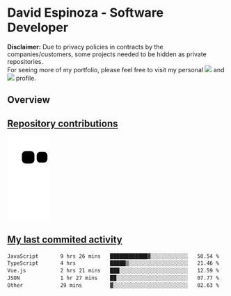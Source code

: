 # David Espinoza - Software Developer
<div id="links">
  <p>
    <strong>Disclaimer:</strong> Due to privacy policies in contracts by the companies/customers, some projects needed to be hidden as private repositories. <br />
For seeing more of my portfolio, please feel free to visit my personal <a href="https://davidespinoza.dev" target="_blank"><img src="https://img.shields.io/badge/website-000000?style=for-the-badge&logo=About.me&logoColor=white" target="_blank"></a> and <a href="https://www.linkedin.com/in/despinozap" target="_blank"><img src="https://img.shields.io/badge/LinkedIn-0077B5?style=for-the-badge&logo=linkedin&logoColor=white" target="_blank"></a> profile.
  </p>
</div>

## Overview

<div id="stats">
  <a href="https://github.com/despinozap">
  <!--
    <img height="180em" style="margin: 0em 10em;" src="https://github-readme-stats.vercel.app/api?username=despinozap&show_icons=true&include_all_commits=true&count_private=true&theme=default"/>
    <img height="180em" style="margin: 0em 10em;" src="https://github-readme-stats.vercel.app/api/top-langs/?username=despinozap&layout=compact&langs_count=7&theme=default"/>
  -->
</div>
 
## Repository contributions
<div id="snake"> 

  ![Snake animation](https://github.com/despinozap/despinozap/blob/output/github-contribution-grid-snake.svg)
</div>

## My last commited activity
<!--START_SECTION:waka-->

```txt
JavaScript       9 hrs 26 mins   ████████████▓░░░░░░░░░░░░   50.54 %
TypeScript       4 hrs           █████▒░░░░░░░░░░░░░░░░░░░   21.46 %
Vue.js           2 hrs 21 mins   ███░░░░░░░░░░░░░░░░░░░░░░   12.59 %
JSON             1 hr 27 mins    ██░░░░░░░░░░░░░░░░░░░░░░░   07.77 %
Other            29 mins         ▓░░░░░░░░░░░░░░░░░░░░░░░░   02.63 %
```

<!--END_SECTION:waka-->
